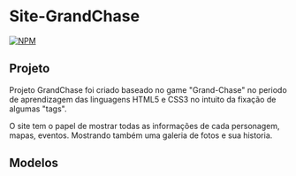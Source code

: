 # Site-GrandChase
[![NPM](https://img.shields.io/npm/l/react)](https://github.com/devsuperior/sds1-wmazoni/blob/master/LICENSE) 

## Projeto

Projeto GrandChase foi criado baseado no game "Grand-Chase" no periodo de aprendizagem das linguagens HTML5 e CSS3 no intuito da fixação de algumas "tags".

O site tem o papel de mostrar todas as informações de cada personagem, mapas, eventos. Mostrando também uma galeria de fotos e sua historia.

## Modelos


